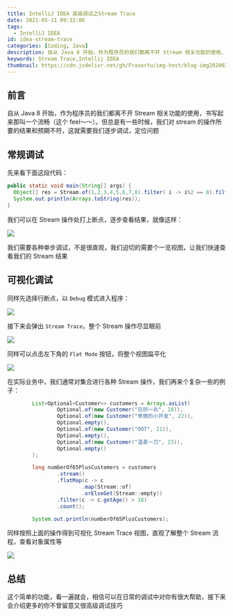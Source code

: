 ```yaml
---
title: IntelliJ IDEA 高级调试之Stream Trace
date: 2021-05-11 09:32:06
tags:
  - IntelliJ IDEA
id: idea-stream-trace
categories: [Coding, Java]
description: 自从 Java 8 开始，作为程序员的我们都离不开 Stream 相关功能的使用，书写起来那叫一个流畅（这个 feel～～）。但总是有一些时候，我们对 stream 的操作所要的结果和预期不符，这就需要我们逐步调试，定位问题, IntelliJ IDEA 的 Stream Trace 就可以轻松帮助我们可视化问题所在
keywords: Stream Trace,Intellij IDEA
thumbnail: https://cdn.jsdelivr.net/gh/FraserYu/img-host/blog-img20200207104108.png
---
```


## 前言

自从 Java 8 开始，作为程序员的我们都离不开 Stream 相关功能的使用，书写起来那叫一个流畅（这个 feel～～）。但总是有一些时候，我们对 stream 的操作所要的结果和预期不符，这就需要我们逐步调试，定位问题



## 常规调试

先来看下面这段代码：

```java
public static void main(String[] args) {
  Object[] res = Stream.of(1,2,3,4,5,6,7,8).filter( i -> i%2 == 0).filter( i -> i>3).toArray();
  System.out.println(Arrays.toString(res));
}
```

我们可以在 Stream 操作处打上断点，逐步查看结果，就像这样：

![](https://cdn.jsdelivr.net/gh/FraserYu/img-host@master/blog-img20210511085423.png)



我们需要各种单步调试，不是很直观，我们迫切的需要个一览视图，让我们快速查看我们的 Stream 结果



## 可视化调试

同样先选择行断点，以 `Debug` 模式进入程序：

![](https://cdn.jsdelivr.net/gh/FraserYu/img-host@master/blog-img20210511090152.png)

接下来会弹出 `Stream Trace`，整个 Stream 操作尽显眼前

![](https://cdn.jsdelivr.net/gh/FraserYu/img-host@master/blog-img20210511090325.png)

同样可以点击左下角的 `Flat Mode` 按钮，将整个视图扁平化

![](https://cdn.jsdelivr.net/gh/FraserYu/img-host@master/blog-img20210511090630.png)



在实际业务中，我们通常对集合进行各种 Stream 操作，我们再来个复杂一些的例子：

```java
		List<Optional<Customer>> customers = Arrays.asList(
				Optional.of(new Customer("日拱一兵", 18)),
				Optional.of(new Customer("卑微的小开发", 22)),
				Optional.empty(),
				Optional.of(new Customer("OOT", 21)),
				Optional.empty(),
				Optional.of(new Customer("温柔一刀", 23)),
				Optional.empty()
		);

		long numberOf65PlusCustomers = customers
				.stream()
				.flatMap(c -> c
						.map(Stream::of)
						.orElseGet(Stream::empty))
				.filter(c -> c.getAge() > 18)
				.count();

		System.out.println(numberOf65PlusCustomers);
```

同样按照上面的操作得到可视化 Stream Trace 视图，直观了解整个 Stream 流程，查看对象属性等

![](https://cdn.jsdelivr.net/gh/FraserYu/img-host@master/blog-img20210511092343.png)



## 总结

这个简单的功能，看一遍就会，相信可以在日常的调试中对你有很大帮助，接下来会介绍更多的你不曾留意又很高级调试技巧

